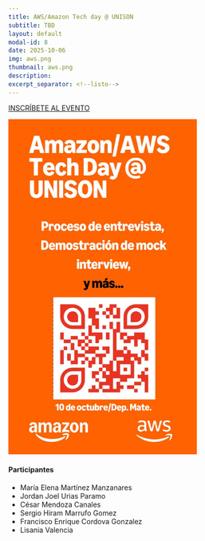 ```yaml
---
title: AWS/Amazon Tech day @ UNISON
subtitle: TBD
layout: default
modal-id: 8
date: 2025-10-06
img: aws.png
thumbnail: aws.png
description: 
excerpt_separator: <!--listo-->
---
```


[INSCRÍBETE AL EVENTO](https://luma.com/j6m3lp6z)

<img src="/img/aws-techday-01.jpeg" alt="Flyer AWS TechDay" class="img-responsive img-centered" style="width: 75%">

#### Participantes

- María Elena Martínez Manzanares
- Jordan Joel Urias Paramo
- César Mendoza Canales
- Sergio Hiram Marrufo Gomez
- Francisco Enrique Cordova Gonzalez
- Lisania Valencia

<!--listo-->
